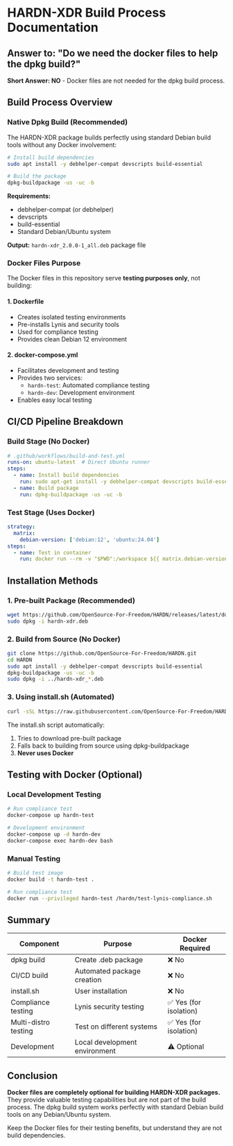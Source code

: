 # HARDN-XDR Build Process Documentation

## Answer to: "Do we need the docker files to help the dpkg build?"

**Short Answer: NO** - Docker files are not needed for the dpkg build process.

## Build Process Overview

### Native Dpkg Build (Recommended)

The HARDN-XDR package builds perfectly using standard Debian build tools without any Docker involvement:

```bash
# Install build dependencies
sudo apt install -y debhelper-compat devscripts build-essential

# Build the package
dpkg-buildpackage -us -uc -b
```

**Requirements:**
- debhelper-compat (or debhelper)
- devscripts
- build-essential
- Standard Debian/Ubuntu system

**Output:** `hardn-xdr_2.0.0-1_all.deb` package file

### Docker Files Purpose

The Docker files in this repository serve **testing purposes only**, not building:

#### 1. Dockerfile
- Creates isolated testing environments
- Pre-installs Lynis and security tools
- Used for compliance testing
- Provides clean Debian 12 environment

#### 2. docker-compose.yml
- Facilitates development and testing
- Provides two services:
  - `hardn-test`: Automated compliance testing
  - `hardn-dev`: Development environment
- Enables easy local testing

## CI/CD Pipeline Breakdown

### Build Stage (No Docker)
```yaml
# .github/workflows/build-and-test.yml
runs-on: ubuntu-latest  # Direct Ubuntu runner
steps:
  - name: Install build dependencies
    run: sudo apt-get install -y debhelper-compat devscripts build-essential
  - name: Build package
    run: dpkg-buildpackage -us -uc -b
```

### Test Stage (Uses Docker)
```yaml
strategy:
  matrix:
    debian-version: ['debian:12', 'ubuntu:24.04']
steps:
  - name: Test in container
    run: docker run --rm -v "$PWD":/workspace ${{ matrix.debian-version }} bash -c "..."
```

## Installation Methods

### 1. Pre-built Package (Recommended)
```bash
wget https://github.com/OpenSource-For-Freedom/HARDN/releases/latest/download/hardn-xdr.deb
sudo dpkg -i hardn-xdr.deb
```

### 2. Build from Source (No Docker)
```bash
git clone https://github.com/OpenSource-For-Freedom/HARDN.git
cd HARDN
sudo apt install -y debhelper-compat devscripts build-essential
dpkg-buildpackage -us -uc -b
sudo dpkg -i ../hardn-xdr_*.deb
```

### 3. Using install.sh (Automated)
```bash
curl -sSL https://raw.githubusercontent.com/OpenSource-For-Freedom/HARDN/main/install.sh | sudo bash
```

The install.sh script automatically:
1. Tries to download pre-built package
2. Falls back to building from source using dpkg-buildpackage
3. **Never uses Docker**

## Testing with Docker (Optional)

### Local Development Testing
```bash
# Run compliance test
docker-compose up hardn-test

# Development environment
docker-compose up -d hardn-dev
docker-compose exec hardn-dev bash
```

### Manual Testing
```bash
# Build test image
docker build -t hardn-test .

# Run compliance test
docker run --privileged hardn-test /hardn/test-lynis-compliance.sh
```

## Summary

| Component | Purpose | Docker Required |
|-----------|---------|----------------|
| dpkg build | Create .deb package | ❌ No |
| CI/CD build | Automated package creation | ❌ No |
| install.sh | User installation | ❌ No |
| Compliance testing | Lynis security testing | ✅ Yes (for isolation) |
| Multi-distro testing | Test on different systems | ✅ Yes (for isolation) |
| Development | Local development environment | ⚠️ Optional |

## Conclusion

**Docker files are completely optional for building HARDN-XDR packages.** They provide valuable testing capabilities but are not part of the build process. The dpkg build system works perfectly with standard Debian build tools on any Debian/Ubuntu system.

Keep the Docker files for their testing benefits, but understand they are not build dependencies.